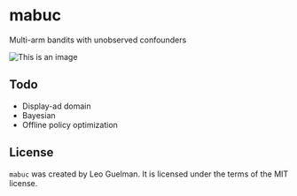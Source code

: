 # mabuc

Multi-arm bandits with unobserved confounders


![This is an image](/imgages/figure1.png)

## Todo

* Display-ad domain 
* Bayesian 
* Offline policy optimization 

## License

`mabuc` was created by Leo Guelman. It is licensed under the terms of the MIT license.

